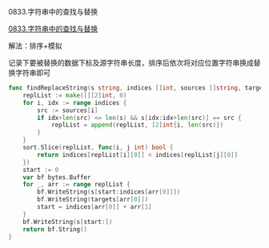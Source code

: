 0833.字符串中的查找与替换

[0833.字符串中的查找与替换](https://leetcode.cn/problems/find-and-replace-in-string/)



解法：排序+模拟

记录下要被替换的数据下标及源字符串长度，排序后依次将对应位置字符串换成替换字符串即可

```go
func findReplaceString(s string, indices []int, sources []string, targets []string) string {
	replList := make([][2]int, 0)
	for i, idx := range indices {
		src := sources[i]
		if idx+len(src) <= len(s) && s[idx:idx+len(src)] == src {
			replList = append(replList, [2]int{i, len(src)})
		}
	}
	sort.Slice(replList, func(i, j int) bool {
		return indices[replList[i][0]] < indices[replList[j][0]]
	})
	start := 0
	var bf bytes.Buffer
	for _, arr := range replList {
		bf.WriteString(s[start:indices[arr[0]]])
		bf.WriteString(targets[arr[0]])
		start = indices[arr[0]] + arr[1]
	}
	bf.WriteString(s[start:])
	return bf.String()
}
```
